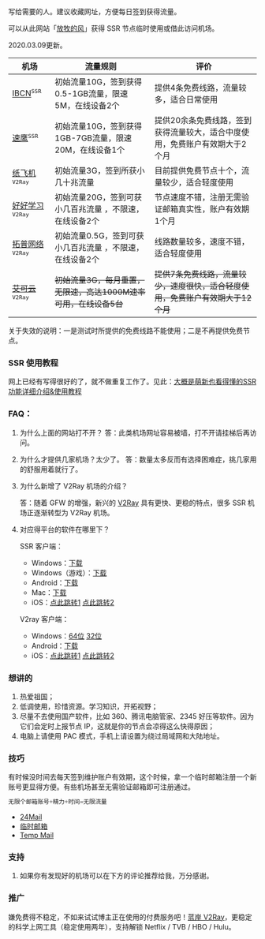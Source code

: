
写给需要的人。建议收藏网址，方便每日签到获得流量。

可以从此网站「[放牧的风](https://www.youneed.win/free-ssr)」获得 SSR 节点临时使用或借此访问机场。

2020.03.09更新。

| 机场                                                   | 流量规则                                                     | 评价                                                         |
| ------------------------------------------------------ | ------------------------------------------------------------ | ------------------------------------------------------------ |
| [IBCN](http://portal.ibcn.space/)<sup>`SSR`</sup>      | 初始流量10G，签到获得0.5-1GB流量，限速5M，在线设备2个        | 提供4条免费线路，流量较多，适合日常使用                      |
| [速鹰](https://suying777.com/)<sup>`SSR`</sup>         | 初始流量10G，签到获得1GB-7GB流量，限速20M，在线设备1个       | 提供20余条免费线路，签到获得流量较大，适合中度使用，免费账户有效期大于2个月 |
| [纸飞机](https://zfj.aeer.xyz/)<sup>`V2Ray`</sup>      | 初始流量3G，签到所获小几十兆流量                             | 目前提供免费节点十个，流量较少，适合轻度使用                 |
| [好好学习](https://user.xupng.cn/)<sup>`V2Ray`</sup>   | 初始流量20G，签到可获小几百兆流量 ，不限速，在线设备2个      | 节点速度不错，注册无需验证邮箱真实性，账户有效期1个月        |
| [拓普网络](https://passr.top/)<sup>`V2Ray`</sup>       | 初始流量0.5G，签到可获小几百兆流量 ，不限速，在线设备2个     | 线路数量较多，速度不错，适合轻度使用                         |
| ~~[艾可云](https://www.v2aky.com/)~~<sup>`V2Ray`</sup> | ~~初始流量3G，每月重置，无限速，高达1000M速率可用，在线设备5台~~ | ~~提供7条免费线路，流量较少，速度很快，适合轻度使用，免费账户有效期大于12个月~~ |

关于失效的说明：一是测试时所提供的免费线路不能使用；二是不再提供免费节点。

### SSR 使用教程

网上已经有写得很好的了，就不做重复工作了。见此：[大概是萌新也看得懂的SSR功能详细介绍&使用教程](https://moe.best/tutorial/shadowsocksr.html)

### FAQ：

1. 为什么上面的网站打不开？
   答：此类机场网址容易被墙，打不开请挂梯后再访问。

2. 为什么才提供几家机场？太少了。
   答：数量太多反而有选择困难症，挑几家用的舒服用着就行了。

3. 为什么新增了 V2Ray 机场的介绍？

   答：随着 GFW 的增强，新兴的 [V2Ray](https://www.v2ray.com/)  具有更快、更稳的特点，很多 SSR 机场正逐渐转型为 V2Ray 机场。

4. 对应得平台的软件在哪里下？

   SSR 客户端：
   
   - Windows：[下载](https://cdn.jsdelivr.net/gh/liyunaini/Depot@master/ShadowsocksR/ssr-win.7z)
   - Windows（游戏）：[下载](https://cdn.jsdelivr.net/gh/liyunaini/Depot@master/ShadowsocksR/SSTap.7z)
   - Android：[下载](https://cdn.jsdelivr.net/gh/liyunaini/Depot@master/ShadowsocksR/ssr-android.apk)
   - Mac：[下载](https://cdn.jsdelivr.net/gh/liyunaini/Depot@master/ShadowsocksR/ssr-mac.dmg)
   - iOS：[点此跳转1](https://lueyingpro.github.io/shadowrocket/index.html)  [点此跳转2](https://apps.kitsunebi.online/)
   
   V2ray 客户端：
   
   - Windows：[64位](https://cdn.jsdelivr.net/gh/liyunaini/Depot@master/v2rayN/v2ray-windows-64.zip)  [32位](https://www.lanzous.com/ia3jhih)
   - Android：[下载](https://cdn.jsdelivr.net/gh/liyunaini/Depot@master/v2rayN/com.v2ray.ang.apk)
   - iOS：[点此跳转1](https://lueyingpro.github.io/shadowrocket/index.html)  [点此跳转2](https://apps.kitsunebi.online/)

### 想讲的

1. 热爱祖国；
2. 低调使用，珍惜资源。学习知识，开拓视野；
3. 尽量不去使用国产软件，比如 360、腾讯电脑管家、2345 好压等软件。因为它们会定时上报节点 IP，这就是你的节点会凉得这么快得原因；
4. 电脑上请使用 PAC 模式，手机上请设置为绕过局域网和大陆地址。

### 技巧

有时候没时间去每天签到维护账户有效期，这个时候，拿一个临时邮箱注册一个新账号更显得方便。有些机场甚至无需验证邮箱即可注册通过。

```python
无限个邮箱账号+精力+时间=无限流量
```

- [24Mail](http://24mail.chacuo.net/)
- [临时邮箱](https://linshiyouxiang.net/)
- [Temp Mail](https://temp-mail.org/zh/)

### 支持

1. 如果你有发现好的机场可以在下方的评论推荐给我，万分感谢。

### 推广

嫌免费得不稳定，不如来试试博主正在使用的付费服务吧！[蓝岸 V2Ray](https://lananzhuanyongyaoqinglianjie002.xyz/aff.php?aff=719)，更稳定的科学上网工具（稳定使用两年），支持解锁 Netflix / TVB / HBO / Hulu。
<!--stackedit_data:
eyJwcm9wZXJ0aWVzIjoidGFnczogJ+acuuWcuixzc3IsdjJyYX
knXG5leGNlcnB0OiA+LVxuICDnsr7lv4PmjJHpgInkuoblhY3o
tLnpq5jpgJ/nmoQgU1NSL1YyUmF55py65Zy677yM56eR5a2m5L
iK572R77yM5a6a5pe25pu05paw5Y+v55So55qE5py65Zy65pyN
5Yqh44CC5aaC5p6c5L2g5pyJ5Y+R546w5aW955qE5py65Zy65Y
+v5Lul5Zyo5LiL5pa555qE6K+E6K665o6o6I2Q57uZ5oiR77yM
5LiH5YiG5oSf6LCi44CC55S16ISR5LiK6K+35L2/55SoIFBBQ1
xuICDmqKHlvI/vvIzmiYvmnLrkuIror7forr7nva7kuLrnu5Xo
v4flsYDln5/nvZHlkozlpKfpmYblnLDlnYDjgILlsL3ph4/kuI
3ljrvkvb/nlKjlm73kuqfova/ku7bjgIJcbmV4dGVuc2lvbnM6
XG4gIHByZXNldDogZ2ZtXG4iLCJoaXN0b3J5IjpbLTczMDMyMj
MyNywtMTY5OTg3MjMwNCwxMzk0MDg1NjE1LDg2Nzg3NjI5NF19

-->